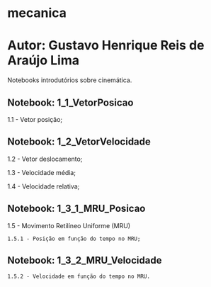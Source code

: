 # mecanica
# Autor: Gustavo Henrique Reis de Araújo Lima

Notebooks introdutórios sobre cinemática.

## Notebook: 1_1_VetorPosicao
1.1 - Vetor posição; 

## Notebook: 1_2_VetorVelocidade
1.2 - Vetor deslocamento; 

1.3 - Velocidade média;

1.4 - Velocidade relativa;

## Notebook: 1_3_1_MRU_Posicao
1.5 - Movimento Retilíneo Uniforme (MRU)

    1.5.1 - Posição em função do tempo no MRU;
    
## Notebook: 1_3_2_MRU_Velocidade
    1.5.2 - Velocidade em função do tempo no MRU.
